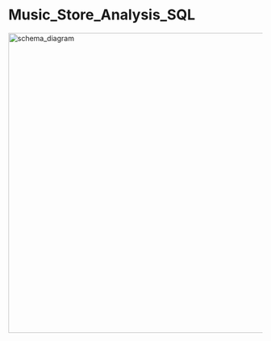 # Music_Store_Analysis_SQL

<img width="594" alt="schema_diagram" src="https://github.com/ayush-pratapsingh/Music_Store_Analysis_SQL/assets/161426779/db784310-0db4-4f40-a901-a16e66835a9f">
